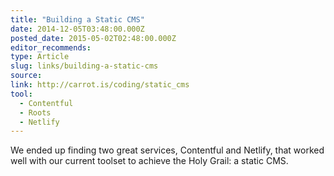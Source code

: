 ```yaml
---
title: "Building a Static CMS"
date: 2014-12-05T03:48:00.000Z
posted_date: 2015-05-02T02:48:00.000Z
editor_recommends:
type: Article
slug: links/building-a-static-cms
source:
link: http://carrot.is/coding/static_cms
tool:
  - Contentful
  - Roots
  - Netlify
---
```

We ended up finding two great services, Contentful and Netlify, that worked well with our current toolset to achieve the Holy Grail: a static CMS.



